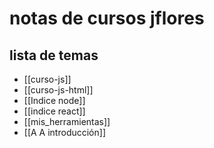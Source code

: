 # notas de cursos jflores

## lista de temas

* [[curso-js]]
* [[curso-js-html]]
* [[Indice node]]
* [[indice react]]
* [[mis_herramientas]]
* [[A A introducción]]
